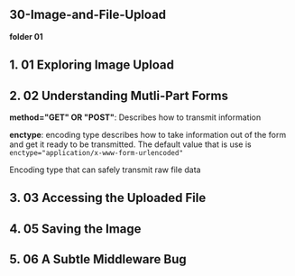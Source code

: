 ## 30-Image-and-File-Upload

**folder 01**

## 1. 01 Exploring Image Upload

## 2. 02 Understanding Mutli-Part Forms

**method="GET" OR "POST"**: Describes how to transmit information

**enctype**: encoding type describes how to take information out of the form and get it ready to be transmitted. The default value that is use is `enctype="application/x-www-form-urlencoded"`

Encoding type that can safely transmit raw file data

## 3. 03 Accessing the Uploaded File

## 4. 05 Saving the Image

## 5. 06 A Subtle Middleware Bug